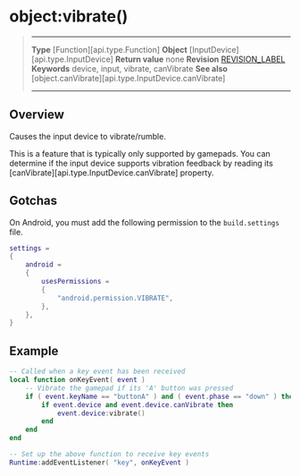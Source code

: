 # object:vibrate()

> --------------------- ------------------------------------------------------------------------------------------
> __Type__              [Function][api.type.Function]
> __Object__            [InputDevice][api.type.InputDevice]
> __Return value__      none
> __Revision__          [REVISION_LABEL](REVISION_URL)
> __Keywords__          device, input, vibrate, canVibrate
> __See also__			[object.canVibrate][api.type.InputDevice.canVibrate]
> --------------------- ------------------------------------------------------------------------------------------

## Overview

Causes the input device to vibrate/rumble.

This is a feature that is typically only supported by gamepads. You can determine if the input device supports vibration feedback by reading its [canVibrate][api.type.InputDevice.canVibrate] property.

## Gotchas

On Android, you must add the following permission to the `build.settings` file.

``````lua
settings =
{
    android =
    {
        usesPermissions =
        {
            "android.permission.VIBRATE",
        },
    },
}
``````

## Example

``````lua
-- Called when a key event has been received
local function onKeyEvent( event )
    -- Vibrate the gamepad if its 'A' button was pressed
    if ( event.keyName == "buttonA" ) and ( event.phase == "down" ) then
        if event.device and event.device.canVibrate then
            event.device:vibrate()
        end
    end
end

-- Set up the above function to receive key events
Runtime:addEventListener( "key", onKeyEvent )
``````